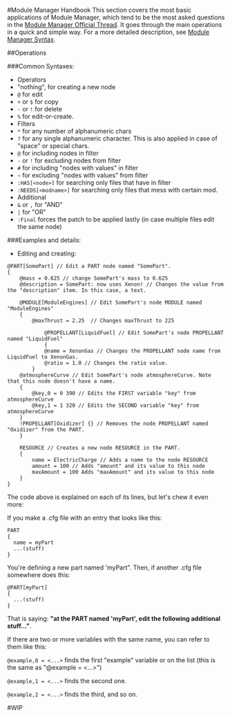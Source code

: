 #Module Manager Handbook
This section covers the most basic applications of Module Manager, which tend to be the most asked questions in the [Module Manager Official Thread](http://forum.kerbalspaceprogram.com/threads/55219). It goes through the main operations in a quick and simple way.
For a more detailed description, see [Module Manager Syntax](https://github.com/sarbian/ModuleManager/wiki/Module%20Manager%20Syntax).

##Operations

###Common Syntaxes:

- Operators
 - "nothing", for creating a new node
 - `@` for edit
 - `+` or `$` for copy
 - `-` or `!` for delete
 - `%` for edit-or-create.
- Filters
 - `*` for any number of alphanumeric chars
 - `?` for any single alphanumeric character. This is also applied in case of "space" or special chars.
 - `@` for including nodes in filter
 - `-` or `!` for excluding nodes from filter
 - `#` for including "nodes with values" in filter
 - `~` for excluding "nodes with values" from filter
 - `:HAS[<node>]` for searching only files that have <node> in filter
 - `:NEEDS[<modname>]` for searching only files that mess with certain mod.
- Additional
 - `&` or `,` for "AND"
 - `|` for "OR"
 - `:Final` forces the patch to be applied lastly (in case multiple files edit the same node)


###Examples and details:

- Editing and creating:
```
@PART[SomePart] // Edit a PART node named "SomePart".
{
    @mass = 0.625 // change SomePart's mass to 0.625
    @description = SomePart: now uses Xenon! // Changes the value from the "description" item. In this case, a text.

    @MODULE[ModuleEngines] // Edit SomePart's node MODULE named "ModuleEngines"
    {
        @maxThrust = 2.25  // Changes maxThrust to 225

            @PROPELLANT[LiquidFuel] // Edit SomePart's node PROPELLANT named "LiquidFuel"
            {
            @name = XenonGas // Changes the PROPELLANT node name from LiquidFuel to XenonGas.
            @ratio = 1.0 // Changes the ratio value.
        }
    @atmosphereCurve // Edit SomePart's node atmosphereCurve. Note that this node doesn't have a name.
    {
        @key,0 = 0 390 // Edits the FIRST variable "key" from atmosphereCurve
        @key,1 = 1 320 // Edits the SECOND variable "key" from atmosphereCurve
    }
    !PROPELLANT[Oxidizer] {} // Removes the node PROPELLANT named "Oxidizer" from the PART.
    }

    RESOURCE // Creates a new node RESOURCE in the PART.
    {
        name = ElectricCharge // Adds a name to the node RESOURCE
        amount = 100 // Adds "amount" and its value to this node
        maxAmount = 100 Adds "maxAmount" and its value to this node
    }
}
```
The code above is explained on each of its lines, but let's chew it even more:

If you make a .cfg file with an entry that looks like this:
```
PART
{
  name = myPart
  ...(stuff)
}
```
You're defining a new part named 'myPart". Then, if another .cfg file somewhere does this:
```
@PART[myPart]
{
  ...(stuff)
}
```
That is saying: **"at the PART named 'myPart', edit the following additional stuff..."**.



If there are two or more variables with the same name, you can refer to them like this:

`@example,0 = <...>` finds the first "example" variable or on the list (this is the same as "@example = <...>")

`@example,1 = <...>` finds the second one.

`@example,2 = <...>` finds the third, and so on.



#WIP